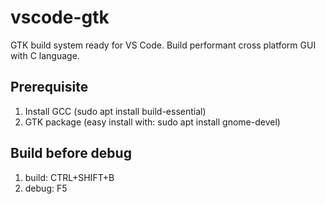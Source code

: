 # vscode-gtk
GTK build system ready for VS Code. Build performant cross platform GUI with C language.

## Prerequisite
1. Install GCC (sudo apt install build-essential)
2. GTK package (easy install with: sudo apt install gnome-devel)

## Build before debug
1. build: CTRL+SHIFT+B
2. debug: F5